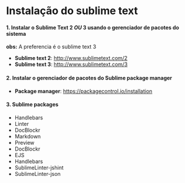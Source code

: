 # Instalação do sublime text

#### 1. Instalar o Sublime Text 2 *OU* 3 usando o gerenciador de pacotes do sistema

**obs:** A preferencia é o sublime text 3

- **Sublime text 2**: http://www.sublimetext.com/2
- **Sublime text 3**: http://www.sublimetext.com/3
 
#### 2. Instalar o gerenciador de pacotes do Sublime package manager

- **Package manager**: https://packagecontrol.io/installation

#### 3. Sublime packages

- Handlebars
- Linter
- DocBlockr 
- Markdown 
- Preview
- DocBlockr
- EJS
- Handlebars
- SublimeLinter-jshint
- SublimeLinter-json
